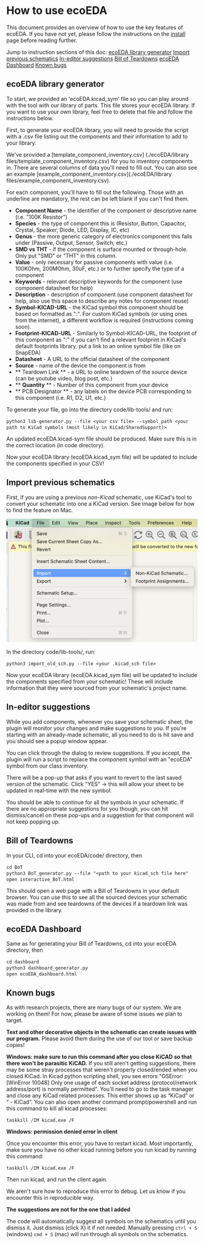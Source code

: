 # How to use ecoEDA

This document provides an overview of how to use the key features of ecoEDA. If you have not yet, please follow the instructions on the [install](./INSTALL.md) page before reading further.

Jump to instruction sections of this doc:
[ecoEDA library generator](##ecoEDA-library-generator)
[Import previous schematics](##Import-previous-schematics)
[In-editor suggestions](##In-editor-suggestions)
[Bill of Teardowns](##Bill-of-Teardowns)
[ecoEDA Dashboard](##ecoEDA-Dashboard)
[Known bugs](##Known-bugs)

## ecoEDA library generator
To start, we provided an 'ecoEDA.kicad_sym' file so you can play around with the tool with our library of parts. This file stores your ecoEDA library. If you want to use your own library, feel free to delete that file and follow the instructions below.

First, to generate your ecoEDA library, you will need to provide the script with a .csv file listing out the components and their information to add to your library.

We've provided a [template_component_inventory.csv] (./ecoEDA/library files/template_component_inventory.csv) for you to inventory components in. There are several columns of data you'll need to fill out. You can also see an example [example_component_inventory.csv](./ecoEDA/library files/example_component_inventory.csv).

For each component, you'll have to fill out the following. Those with an underline are mandatory, the rest can be left blank if you can't find them. 
  *  **__Component Name__** - the identifier of the component or descriptive name (i.e. "100K Resistor")
  * **__Species__** - the type of component this is (Resistor, Button, Capacitor, Crystal, Speaker, Diode, LED, Display, IC, etc)
  * **__Genus__** - the more generic category of electronics component this falls under (Passive, Output, Sensor, Switch, etc.)
  * **__SMD vs THT__** - if the component is surface mounted or through-hole. Only put "SMD" or "THT" in this column.
  * **Value** - only necessary for passive components with value (i.e. 100KOhm, 200MOhm, 30uF, etc.) or to further specify the type of a component
  * **__Keywords__** - relevant descriptive keywords for the component (use component datasheet for help)
  * **__Description__** - description of component (use component datasheet for help, also use this space to describe any notes for component reuse)
  * **__Symbol-KICAD-URL__** - the KiCad symbol this component should be based on formatted as "<Symbol Library Name>:<Specific KiCad symbol name>". For custom KiCad symbols (or using ones from the internet), a different workflow is required (instructions coming soon).
  * **Footprint-KICAD-URL** - Similarly to Symbol-KICAD-URL, the footprint of this component as "<Footprint Library Name>:<Specific Footprint name>" if you can't find a relevant footprint in KiCad's default footprints library, put a link to an online symbol file (like on SnapEDA)
  * **Datasheet** - A URL to the official datasheet of the component
  * **__Source__** - name of the device the component is from
  * ** Teardown Link ** - a URL to online teardown of the source device (can be youtube video, blog post, etc.)
  * ** __Quantity__ ** - Number of this component from your device
  * ** PCB Designator ** - any labels on the device PCB corresponding to this component (i.e. R1, D2, U1, etc.)

To generate your file, go into the directory code/lib-tools/ and run:
```
python3 lib-generator.py --file <your csv file> --symbol_path <your path to KiCad symbols (most likely in KiCad/SharedSupport)>
```
An updated ecoEDA.kicad-sym file should be produced. Make sure this is in the correct location (in code directory).

Now your ecoEDA library (ecoEDA.kicad_sym file) will be updated to include the components specified in your CSV!

## Import previous schematics
First, if you are using a previous *non-Kicad* schematic, use KiCad's tool to convert your schematic into one a KiCad version. See image below for how to find the feature on Mac.

![import non-kicad schematic feature](./Images/import_nonKicadSCH.png)

In the directory code/lib-tools/, run:

```
python3 import_old_sch.py --file <your .kicad_sch file>
```
Now your ecoEDA library (ecoEDA.kicad_sym file) will be updated to include the components specified from your schematic! These will include information that they were sourced from your schematic's project name.

## In-editor suggestions
While you add components, whenever you save your schematic sheet, the plugin will monitor your changes and make suggestions to you. If you're starting with an already-made schematic, all you need to do is hit save and you should see a popup window appear.

You can click through the dialog to review suggestions. If you accept, the plugin will run a script to replace the component symbol with an "ecoEDA" symbol from our class inventory.

There will be a pop-up that asks if you want to revert to the last saved version of the schematic. Click "YES" -> this will allow your sheet to be updated in real-time with the new symbol.

You should be able to continue for all the symbols in your schematic. If there are no appropriate suggestions for you though, you can hit dismiss/cancel on these pop-ups and a suggestion for that component will not keep popping up.


## Bill of Teardowns

In your CLI, cd into your ecoEDA/code/ directory, then
```
cd BoT
python3 BoT_generator.py --file "<path to your kicad_sch file here"
open interactive_BoT.html
```
This should open a web page with a Bill of Teardowns in your default browser. You can use this to see all the sourced devices your schematic was made from and see teardowns of the devices if a teardown link was provided in the library.

## ecoEDA Dashboard
Same as for generating your Bill of Teardowns, cd into your ecoEDA directory, then
```
cd dashboard
python3 dashboard_generator.py
open ecoEDA_dashboard.html
```

## Known bugs
As with research projects, there are many bugs of our system. We are working on them! For now, please be aware of some issues we plan to target.

**Text and other decorative objects in the schematic can create issues with our program.** Please avoid them during the use of our tool *or* save backup copies!

**Windows: make sure to run this command after you close KiCAD so that there won't be parasitic KiCAD.** If you still aren't getting suggestions, there may be some stray processes that weren't properly closed/ended when you closed KiCad. In Kicad python scripting shell, you see errors "OSError: [WinError 10048] Only one usage of each socket address (protocol/network address/port) is normally permitted". You'll need to go to the task manager and close any KiCad related processes. This either shows up as “KiCad” or “<your project name> - KiCad”. You can also open another command prompt/powershell and run this command to kill all kicad processes:

```
taskkill /IM kicad.exe /F
```

**Windows: permission denied error in client**

Once you encounter this error, you have to restart kicad. Most importantly, make sure you have no other kicad running before you run kicad by running this command:

```
taskkill /IM kicad.exe /F
```

Then run kicad, and run the client again.

We aren't sure how to reproduce this error to debug. Let us know if you encounter this in reproducible way.

**The suggestions are not for the one that I added**

The code will automatically suggest all symbols on the schematics until you dismiss it. Just dismiss (click X) it if not needed. Manually pressing `ctrl + S` (windows) `cmd + S` (mac) will run through all symbols on the schematics.
